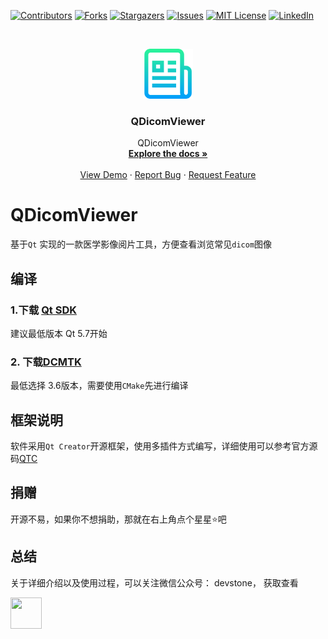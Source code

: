 <!-- PROJECT SHIELDS -->
<!--
*** I'm using markdown "reference style" links for readability.
*** Reference links are enclosed in brackets [ ] instead of parentheses ( ).
*** See the bottom of this document for the declaration of the reference variables
*** for contributors-url, forks-url, etc. This is an optional, concise syntax you may use.
*** https://www.markdownguide.org/basic-syntax/#reference-style-links
-->
[![Contributors][contributors-shield]][contributors-url]
[![Forks][forks-shield]][forks-url]
[![Stargazers][stars-shield]][stars-url]
[![Issues][issues-shield]][issues-url]
[![MIT License][license-shield]][license-url]
[![LinkedIn][linkedin-shield]][linkedin-url]

<!-- PROJECT LOGO -->
<br />
<p align="center">
  <a href="https://github.com/kevinlq/QDicomViewer">
    <img src="screen/logo.png" alt="Logo" width="80" height="80">
  </a>

  <h3 align="center">QDicomViewer</h3>

  <p align="center">
    QDicomViewer
    <br />
    <a href="https://github.com/kevinlq/QDicomViewer"><strong>Explore the docs »</strong></a>
    <br />
    <br />
    <a href="https://github.com/kevinlq/QDicomViewer">View Demo</a>
    ·
    <a href="https://github.com/kevinlq/QDicomViewer/issues">Report Bug</a>
    ·
    <a href="https://github.com/kevinlq/QDicomViewer/issues">Request Feature</a>
  </p>
</p>

# QDicomViewer

基于`Qt` 实现的一款医学影像阅片工具，方便查看浏览常见`dicom`图像


## 编译

### 1.下载 [Qt SDK](https://download.qt.io/archive/qt/)

建议最低版本 Qt 5.7开始

### 2. 下载[DCMTK](https://dicom.offis.de/dcmtk.php.en)

最低选择 3.6版本，需要使用`CMake`先进行编译

## 框架说明

软件采用`Qt Creator`开源框架，使用多插件方式编写，详细使用可以参考官方源码[QTC](https://github.com/qt-creator/qt-creator)


## 捐赠

开源不易，如果你不想捐助，那就在右上角点个星星⭐吧


## 总结

关于详细介绍以及使用过程，可以关注微信公众号： devstone， 获取查看

<img src="screen/myCode.png" width="50" height="50">


<!-- MARKDOWN LINKS & IMAGES -->
<!-- https://www.markdownguide.org/basic-syntax/#reference-style-links -->
[contributors-shield]: https://img.shields.io/github/contributors/kevinlq/QDicomViewer.svg?style=for-the-badge
[contributors-url]: https://github.com/kevinlq/QDicomViewer/graphs/contributors
[forks-shield]: https://img.shields.io/github/forks/kevinlq/QDicomViewer.svg?style=for-the-badge
[forks-url]: https://github.com/kevinlq/QDicomViewer/network/members
[stars-shield]: https://img.shields.io/github/stars/kevinlq/QDicomViewer.svg?style=for-the-badge
[stars-url]: https://github.com/kevinlq/QDicomViewer/stargazers
[issues-shield]: https://img.shields.io/github/issues/kevinlq/QDicomViewer.svg?style=for-the-badge
[issues-url]: https://github.com/kevinlq/QDicomViewer/issues
[license-shield]: https://img.shields.io/github/license/kevinlq/QDicomViewer.svg?style=for-the-badge
[license-url]: https://github.com/kevinlq/QDicomViewer/blob/master/LICENSE.txt
[linkedin-shield]: https://img.shields.io/badge/-LinkedIn-black.svg?style=for-the-badge&logo=linkedin&colorB=555
[linkedin-url]: https://linkedin.com/in/kevinlq

